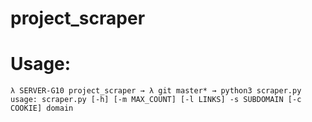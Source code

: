 # project_scraper
# Usage:
```
λ SERVER-G10 project_scraper → λ git master* → python3 scraper.py
usage: scraper.py [-h] [-m MAX_COUNT] [-l LINKS] -s SUBDOMAIN [-c COOKIE] domain
```
